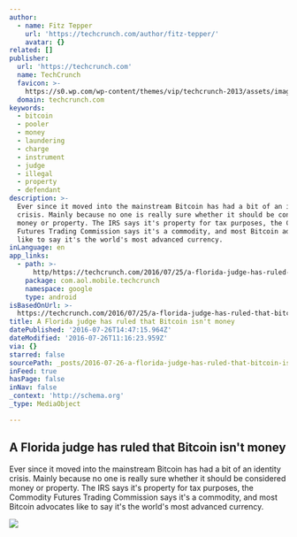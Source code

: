 ```yaml
---
author:
  - name: Fitz Tepper
    url: 'https://techcrunch.com/author/fitz-tepper/'
    avatar: {}
related: []
publisher:
  url: 'https://techcrunch.com'
  name: TechCrunch
  favicon: >-
    https://s0.wp.com/wp-content/themes/vip/techcrunch-2013/assets/images/favicon.ico
  domain: techcrunch.com
keywords:
  - bitcoin
  - pooler
  - money
  - laundering
  - charge
  - instrument
  - judge
  - illegal
  - property
  - defendant
description: >-
  Ever since it moved into the mainstream Bitcoin has had a bit of an identity
  crisis. Mainly because no one is really sure whether it should be considered
  money or property. The IRS says it's property for tax purposes, the Commodity
  Futures Trading Commission says it's a commodity, and most Bitcoin advocates
  like to say it's the world's most advanced currency.
inLanguage: en
app_links:
  - path: >-
      http/https://techcrunch.com/2016/07/25/a-florida-judge-has-ruled-that-bitcoin-isnt-money/
    package: com.aol.mobile.techcrunch
    namespace: google
    type: android
isBasedOnUrl: >-
  https://techcrunch.com/2016/07/25/a-florida-judge-has-ruled-that-bitcoin-isnt-money/
title: A Florida judge has ruled that Bitcoin isn't money
datePublished: '2016-07-26T14:47:15.964Z'
dateModified: '2016-07-26T11:16:23.959Z'
via: {}
starred: false
sourcePath: _posts/2016-07-26-a-florida-judge-has-ruled-that-bitcoin-isnt-money.md
inFeed: true
hasPage: false
inNav: false
_context: 'http://schema.org'
_type: MediaObject

---
```

<article style=""><h1>A Florida judge has ruled that Bitcoin isn't money</h1><p>Ever since it moved into the mainstream Bitcoin has had a bit of an identity crisis. Mainly because no one is really sure whether it should be considered money or property. The IRS says it's property for tax purposes, the Commodity Futures Trading Commission says it's a commodity, and most Bitcoin advocates like to say it's the world's most advanced currency.</p><img src="https://tctechcrunch2011.files.wordpress.com/2014/12/bitcointug.png?w=764&amp;h=400&amp;crop=1" /></article>